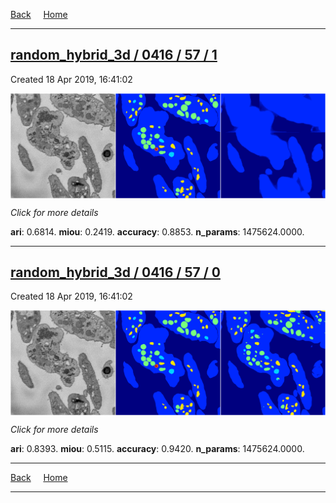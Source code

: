 
[Back](..)&nbsp;&nbsp;&nbsp;&nbsp;&nbsp;[Home](https://leapmanlab.github.io/snapshots)

---

<div class="summary"><a href="1"><h2>random_hybrid_3d / 0416 / 57 / 1</h2></a><p>Created 18 Apr 2019, 16:41:02
</p><a href="1"><img src="1/media/summary.png" align="center"></a><p>
<i>Click for more details</i>
</p></div>

**ari**: 0.6814. **miou**: 0.2419. **accuracy**: 0.8853. **n_params**: 1475624.0000. 

---

<div class="summary"><a href="0"><h2>random_hybrid_3d / 0416 / 57 / 0</h2></a><p>Created 18 Apr 2019, 16:41:02
</p><a href="0"><img src="0/media/summary.png" align="center"></a><p>
<i>Click for more details</i>
</p></div>

**ari**: 0.8393. **miou**: 0.5115. **accuracy**: 0.9420. **n_params**: 1475624.0000. 

---

[Back](..)&nbsp;&nbsp;&nbsp;&nbsp;&nbsp;[Home](https://leapmanlab.github.io/snapshots)

---